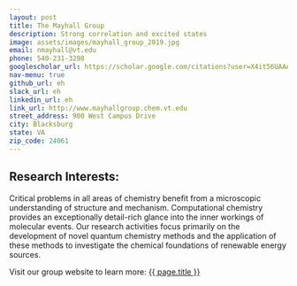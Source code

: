```yaml
---
layout: post
title: The Mayhall Group  
description: Strong correlation and excited states 
image: assets/images/mayhall_group_2019.jpg
email: nmayhall@vt.edu
phone: 540-231-3298
googlescholar_url: https://scholar.google.com/citations?user=X4it56UAAAAJ&hl=en 
nav-menu: true
github_url: eh
slack_url: eh
linkedin_url: eh
link_url: http://www.mayhallgroup.chem.vt.edu
street_address: 900 West Campus Drive
city: Blacksburg 
state: VA
zip_code: 24061
---
```


## Research Interests:
Critical problems in all areas of chemistry benefit from a microscopic understanding of structure and mechanism. Computational chemistry provides an exceptionally detail-rich glance into the inner workings of molecular events. Our research activities focus primarily on the development of novel quantum chemistry methods and the application of these methods to investigate the chemical foundations of renewable energy sources.


<div>		
<p>Visit our group website to learn more:  <a href="{{ page.link_url }}"> {{ page.title }}</a></p>
</div>		
